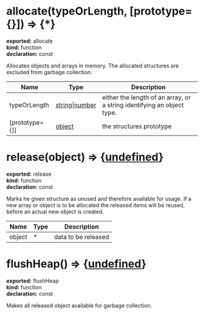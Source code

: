 # allocate(typeOrLength, [prototype={}]) => {*}          
  
**exported:** allocate          
**kind:** function          
**declaration:** const          
  
Allocates objects and arrays in memory. The allocated structures are excluded from garbage collection.          
  
| Name | Type | Description |            
|------|------|-------------|            
| typeOrLength | [string](https://developer.mozilla.org/en-US/docs/Web/JavaScript/Reference/Global_Objects/String)&#124;[number](https://developer.mozilla.org/en-US/docs/Web/JavaScript/Reference/Global_Objects/Number) | either the length of an array, or a string identifying an object type. |            
| [prototype={}] | [object](https://developer.mozilla.org/en-US/docs/Web/JavaScript/Reference/Global_Objects/Object) | the structures prototype |\n          
# release(object) => {[undefined](https://developer.mozilla.org/en-US/docs/Web/JavaScript/Reference/Global_Objects/undefined)}        
  
**exported:** release        
**kind:** function        
**declaration:** const        
  
Marks he given structure as unused and therefore available for usage. If a new array or object is to be allocated the released items will be reused, before an actual new object is created.        
  
| Name | Type | Description |          
|------|------|-------------|          
| object | * | data to be released |\n        
# flushHeap() => {[undefined](https://developer.mozilla.org/en-US/docs/Web/JavaScript/Reference/Global_Objects/undefined)}      
  
**exported:** flushHeap      
**kind:** function      
**declaration:** const      
  
Makes all released object available for garbage collection.      
  
